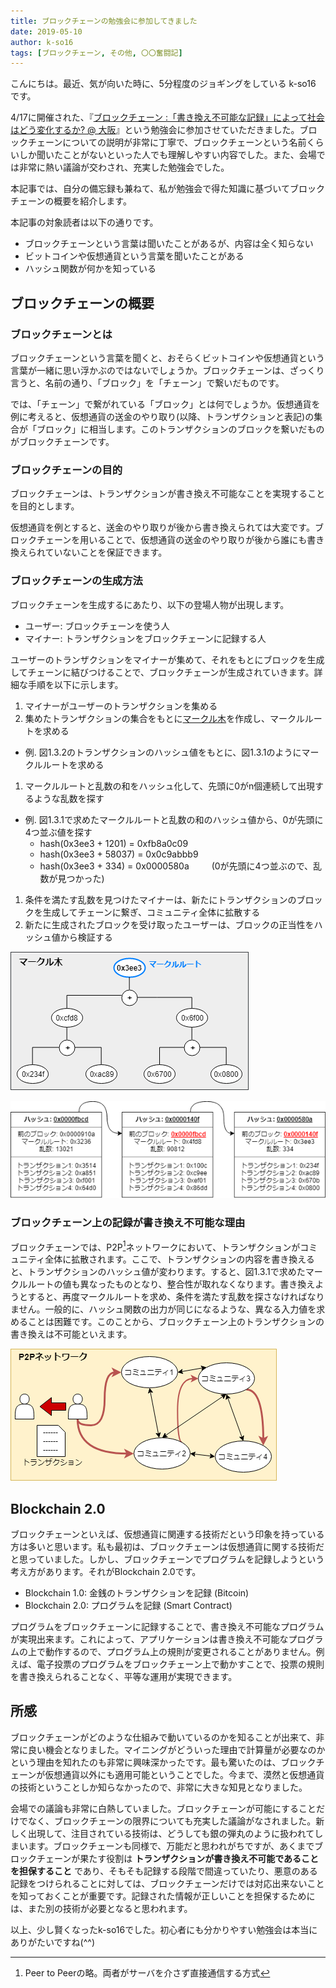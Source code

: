 ```yaml
---
title: ブロックチェーンの勉強会に参加してきました
date: 2019-05-10
author: k-so16
tags: [ブロックチェーン, その他, 〇〇奮闘記]
---
```


こんにちは。最近、気が向いた時に、5分程度のジョギングをしている k-so16 です。

4/17に開催された、『[ブロックチェーン :「書き換え不可能な記録」によって社会はどう変化するか? @ 大阪](https://techplay.jp/event/723550)』という勉強会に参加させていただきました。ブロックチェーンについての説明が非常に丁寧で、ブロックチェーンという名前くらいしか聞いたことがないといった人でも理解しやすい内容でした。また、会場では非常に熱い議論が交わされ、充実した勉強会でした。

本記事では、自分の備忘録も兼ねて、私が勉強会で得た知識に基づいてブロックチェーンの概要を紹介します。

本記事の対象読者は以下の通りです。

- ブロックチェーンという言葉は聞いたことがあるが、内容は全く知らない
- ビットコインや仮想通貨という言葉を聞いたことがある
- ハッシュ関数が何かを知っている

## ブロックチェーンの概要
### ブロックチェーンとは
ブロックチェーンという言葉を聞くと、おそらくビットコインや仮想通貨という言葉が一緒に思い浮かぶのではないでしょうか。ブロックチェーンは、ざっくり言うと、名前の通り、「ブロック」を「チェーン」で繋いだものです。

では、「チェーン」で繋がれている「ブロック」とは何でしょうか。仮想通貨を例に考えると、仮想通貨の送金のやり取り(以降、トランザクションと表記)の集合が「ブロック」に相当します。このトランザクションのブロックを繋いだものがブロックチェーンです。

### ブロックチェーンの目的
ブロックチェーンは、トランザクションが書き換え不可能なことを実現することを目的とします。

仮想通貨を例とすると、送金のやり取りが後から書き換えられては大変です。ブロックチェーンを用いることで、仮想通貨の送金のやり取りが後から誰にも書き換えられていないことを保証できます。

### ブロックチェーンの生成方法
ブロックチェーンを生成するにあたり、以下の登場人物が出現します。

- ユーザー: ブロックチェーンを使う人
- マイナー: トランザクションをブロックチェーンに記録する人

ユーザーのトランザクションをマイナーが集めて、それをもとにブロックを生成してチェーンに結びつけることで、ブロックチェーンが生成されていきます。詳細な手順を以下に示します。

1. マイナーがユーザーのトランザクションを集める
1. 集めたトランザクションの集合をもとに[マークル木](https://bitlife.cryptopie.com/virtual-currency-markle-tree/)を作成し、マークルルートを求める
  - 例. 図1.3.2のトランザクションのハッシュ値をもとに、図1.3.1のようにマークルルートを求める
1. マークルルートと乱数の和をハッシュ化して、先頭に0がn個連続して出現するような乱数を探す
  - 例. 図1.3.1で求めたマークルルートと乱数の和のハッシュ値から、0が先頭に4つ並ぶ値を探す
    - hash(0x3ee3 + 1201) = 0xfb8a0c09
    - hash(0x3ee3 + 58037) = 0x0c9abbb9
    - hash(0x3ee3 + 334) = 0x0000580a &emsp;&emsp; (0が先頭に4つ並ぶので、乱数が見つかった)
1. 条件を満たす乱数を見つけたマイナーは、新たにトランザクションのブロックを生成してチェーンに繋ぎ、コミュニティ全体に拡散する
1. 新たに生成されたブロックを受け取ったユーザーは、ブロックの正当性をハッシュ値から検証する

![](images/blockchain-study-for-beginner-1.png "図1.3.1. マークル木の生成")

![](images/blockchain-study-for-beginner-2.png "図1.3.2. ブロックチェーンの生成")

### ブロックチェーン上の記録が書き換え不可能な理由
ブロックチェーンでは、P2P[^1]ネットワークにおいて、トランザクションがコミュニティ全体に拡散されます。ここで、トランザクションの内容を書き換えると、トランザクションのハッシュ値が変わります。すると、図1.3.1で求めたマークルルートの値も異なったものとなり、整合性が取れなくなります。書き換えようとすると、再度マークルルートを求め、条件を満たす乱数を探さなければなりません。一般的に、ハッシュ関数の出力が同じになるような、異なる入力値を求めることは困難です。このことから、ブロックチェーン上のトランザクションの書き換えは不可能といえます。

![](images/blockchain-study-for-beginner-3.png "コミュニティ全体にP2Pネットワークでトランザクションが共有される")

## Blockchain 2.0
ブロックチェーンといえば、仮想通貨に関連する技術だという印象を持っている方は多いと思います。私も最初は、ブロックチェーンは仮想通貨に関する技術だと思っていました。しかし、ブロックチェーンでプログラムを記録しようという考え方があります。それがBlockchain 2.0です。

- Blockchain 1.0: 金銭のトランザクションを記録 (Bitcoin)
- Blockchain 2.0: プログラムを記録 (Smart Contract)

プログラムをブロックチェーンに記録することで、書き換え不可能なプログラムが実現出来ます。これによって、アプリケーションは書き換え不可能なプログラムの上で動作するので、プログラム上の規則が変更されることがありません。例えば、電子投票のプログラムをブロックチェーン上で動かすことで、投票の規則を書き換えられることなく、平等な運用が実現できます。


## 所感
ブロックチェーンがどのような仕組みで動いているのかを知ることが出来て、非常に良い機会となりました。マイニングがどういった理由で計算量が必要なのかという理由を知れたのも非常に興味深かったです。最も驚いたのは、ブロックチェーンが仮想通貨以外にも適用可能ということでした。今まで、漠然と仮想通貨の技術ということしか知らなかったので、非常に大きな知見となりました。

会場での議論も非常に白熱していました。ブロックチェーンが可能にすることだけでなく、ブロックチェーンの限界についても充実した議論がなされました。新しく出現して、注目されている技術は、どうしても銀の弾丸のように扱われてしまいます。ブロックチェーンも同様で、万能だと思われがちですが、あくまでブロックチェーンが果たす役割は **トランザクションが書き換え不可能であることを担保すること** であり、そもそも記録する段階で間違っていたり、悪意のある記録をつけられることに対しては、ブロックチェーンだけでは対応出来ないことを知っておくことが重要です。記録された情報が正しいことを担保するためには、また別の技術が必要となると思われます。

以上、少し賢くなったk-so16でした。初心者にも分かりやすい勉強会は本当にありがたいですね(^^)

[^1]: Peer to Peerの略。両者がサーバを介さず直接通信する方式